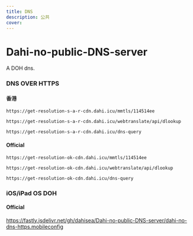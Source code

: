 ```yaml
---
title: DNS
description: 公共
cover: 
---
```


# Dahi-no-public-DNS-server
A DOH dns.


### DNS OVER HTTPS
#### 香港

``https://get-resolution-s-a-r-cdn.dahi.icu/mmtls/114514ee``

``https://get-resolution-s-a-r-cdn.dahi.icu/webtranslate/api/dlookup``

``https://get-resolution-s-a-r-cdn.dahi.icu/dns-query``

#### Official 

``https://get-resolution-ok-cdn.dahi.icu/mmtls/114514ee``

``https://get-resolution-ok-cdn.dahi.icu/webtranslate/api/dlookup``

``https://get-resolution-ok-cdn.dahi.icu/dns-query``


### iOS/iPad OS DOH
#### Official 

https://fastly.jsdelivr.net/gh/dahisea/Dahi-no-public-DNS-server/dahi-no-dns-https.mobileconfig
